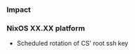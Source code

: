 <!--

A new changelog entry.

Delete placeholder items that do not apply. Empty sections will be removed
automatically during release.

Leave the XX.XX as is: this is a placeholder and will be automatically filled
correctly during the release and helps when backporting over multiple platform
branches.

-->

### Impact




### NixOS XX.XX platform

- Scheduled rotation of CS' root ssh key
